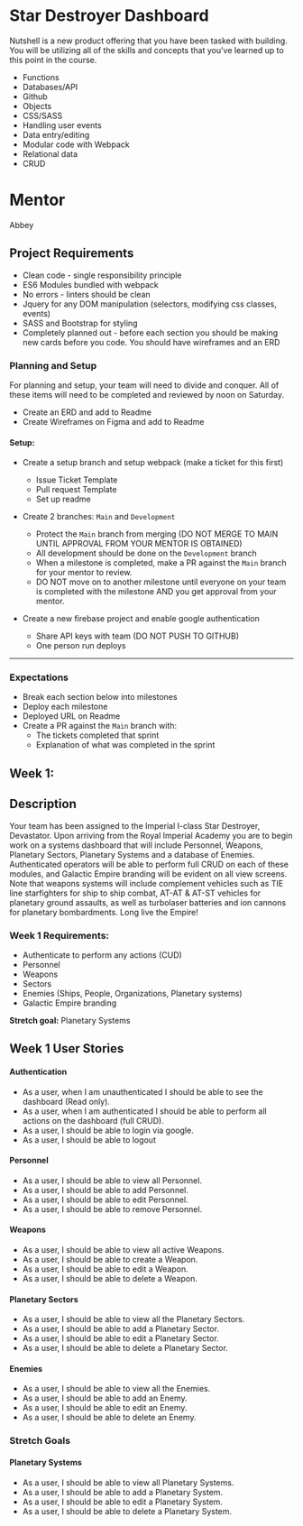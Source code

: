# Star Destroyer Dashboard

Nutshell is a new product offering that you have been tasked with building. 
You will be utilizing all of the skills and concepts that you've learned up to this point in the course.

- Functions
- Databases/API
- Github
- Objects
- CSS/SASS
- Handling user events
- Data entry/editing
- Modular code with Webpack
- Relational data
- CRUD

# Mentor
Abbey


## Project Requirements
* Clean code - single responsibility principle
* ES6 Modules bundled with webpack
* No errors - linters should be clean
* Jquery for any DOM manipulation (selectors, modifying css classes, events)
* SASS and Bootstrap for styling
* Completely planned out - before each section you should be making new cards before you code.  You should have wireframes and an ERD

### Planning and Setup
For planning and setup, your team will need to divide and conquer. All of these items will need to be completed and reviewed by noon on Saturday.

- Create an ERD and add to Readme
- Create Wireframes on Figma and add to Readme

#### Setup:
- Create a setup branch and setup webpack (make a ticket for this first)
  - Issue Ticket Template
  - Pull request Template
  - Set up readme
  
- Create 2 branches: `Main` and `Development`
  - Protect the `Main` branch from merging (DO NOT MERGE TO MAIN UNTIL APPROVAL FROM YOUR MENTOR IS OBTAINED)
  - All development should be done on the `Development` branch
  - When a milestone is completed, make a PR against the `Main` branch for your mentor to review.
  - DO NOT move on to another milestone until everyone on your team is completed with the milestone AND you get approval from your mentor.
  
- Create a new firebase project and enable google authentication
  - Share API keys with team (DO NOT PUSH TO GITHUB)
  - One person run deploys
___

### Expectations
- Break each section below into milestones
- Deploy each milestone
- Deployed URL on Readme
- Create a PR against the `Main` branch with:
  - The tickets completed that sprint
  - Explanation of what was completed in the sprint

## Week 1:

## Description
Your team has been assigned to the Imperial I-class Star Destroyer, Devastator. Upon arriving from the Royal Imperial Academy you are to begin work on a systems dashboard that will include Personnel, Weapons, Planetary Sectors, Planetary Systems and a database of Enemies. Authenticated operators will be able to perform full CRUD on each of these modules, and Galactic Empire branding will be evident on all view screens. Note that weapons systems will include complement vehicles such as TIE line starfighters for ship to ship combat, AT-AT & AT-ST vehicles for planetary ground assaults, as well as turbolaser batteries and ion cannons for planetary bombardments. Long live the Empire!

### Week 1 Requirements:
* Authenticate to perform any actions (CUD)
* Personnel
* Weapons
* Sectors
* Enemies (Ships, People, Organizations, Planetary systems)
* Galactic Empire branding

**Stretch goal:** Planetary Systems

## Week 1 User Stories
#### Authentication
* As a user, when I am unauthenticated I should be able to see the dashboard (Read only).
* As a user, when I am authenticated I should be able to perform all actions on the dashboard (full CRUD).	
* As a user, I should be able to login via google.
* As a user, I should be able to logout

#### Personnel
* As a user, I should be able to view all Personnel.
* As a user, I should be able to add Personnel.
* As a user, I should be able to edit Personnel.
* As a user, I should be able to remove Personnel.

#### Weapons
* As a user, I should be able to view all active Weapons.
* As a user, I should be able to create a Weapon.
* As a user, I should be able to edit a Weapon.
* As a user, I should be able to delete a Weapon.

#### Planetary Sectors
* As a user, I should be able to view all the Planetary Sectors.
* As a user, I should be able to add a Planetary Sector.
* As a user, I should be able to edit a Planetary Sector.
* As a user, I should be able to delete a Planetary Sector.

#### Enemies
* As a user, I should be able to view all the Enemies.
* As a user, I should be able to add an Enemy.
* As a user, I should be able to edit an Enemy.
* As a user, I should be able to delete an Enemy.

### Stretch Goals
#### Planetary Systems
* As a user, I should be able to view all Planetary Systems.
* As a user, I should be able to add a Planetary System.
* As a user, I should be able to edit a Planetary System.
* As a user, I should be able to delete a Planetary System.
